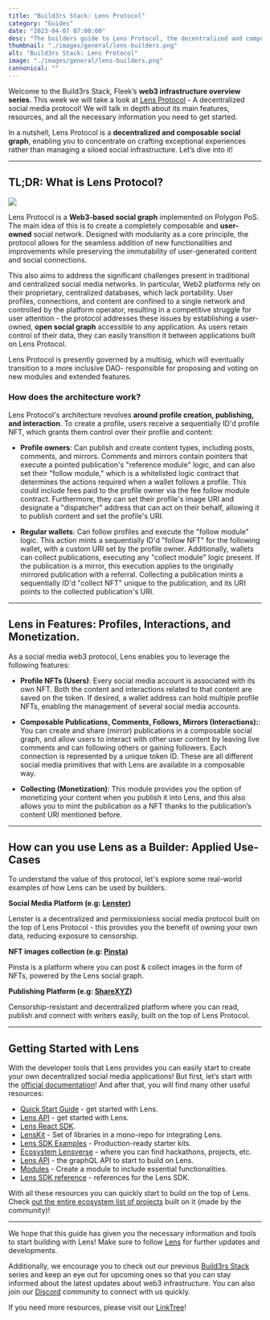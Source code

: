 ```yaml
---
title: "Build3rs Stack: Lens Protocol"
category: "Guides"
date: "2023-04-07 07:00:00"
desc: "The builders guide to Lens Protocol, the decentralized and composable social graph."
thumbnail: "./images/general/lens-builders.png"
alt: "Build3rs Stack: Lens Protocol"
image: "./images/general/lens-builders.png"
cannonical: ""
---
```


Welcome to the Build3rs Stack, Fleek’s **web3 infrastructure overview series**. This week we will take a look at [Lens Protocol](https://lens.xyz) - A decentralized social media protocol! We will talk in depth about its main features, resources, and all the necessary information you need to get started.

In a nutshell, Lens Protocol is a **decentralized and composable social graph**, enabling you to concentrate on crafting exceptional experiences rather than managing a siloed social infrastructure. Let’s dive into it! 

***

## TL;DR: What is Lens Protocol?

![](./images/general/banner-lens.png)

Lens Protocol is a **Web3-based social graph** implemented on Polygon PoS. The main idea of this is to create a completely composable and **user-owned** social network. Designed with modularity as a core principle, the protocol allows for the seamless addition of new functionalities and improvements while preserving the immutability of user-generated content and social connections. 

This also aims to address the significant challenges present in traditional and centralized social media networks. In particular, Web2 platforms rely on their proprietary, centralized databases, which lack portability. User profiles, connections, and content are confined to a single network and controlled by the platform operator, resulting in a competitive struggle for user attention - the protocol addresses these issues by establishing a user-owned, **open social graph** accessible to any application. As users retain control of their data, they can easily transition it between applications built on Lens Protocol.

Lens Protocol is presently governed by a multisig, which will eventually transition to a more inclusive DAO- responsible for proposing and voting on new modules and extended features. 

### How does the architecture work? 

Lens Protocol's architecture revolves **around profile creation, publishing, and interaction**. To create a profile, users receive a sequentially ID'd profile NFT, which grants them control over their profile and content:

* **Profile owners**: Can publish and create content types, including posts, comments, and mirrors. Comments and mirrors contain pointers that execute a pointed publication's "reference module" logic, and can also set their "follow module," which is a whitelisted logic contract that determines the actions required when a wallet follows a profile. This could include fees paid to the profile owner via the fee follow module contract. Furthermore, they can set their profile's image URI and designate a "dispatcher" address that can act on their behalf, allowing it to publish content and set the profile's URI.

* **Regular wallets**: Can follow profiles and execute the "follow module" logic. This action mints a sequentially ID'd "follow NFT" for the following wallet, with a custom URI set by the profile owner. Additionally, wallets can collect publications, executing any "collect module" logic present. If the publication is a mirror, this execution applies to the originally mirrored publication with a referral. Collecting a publication mints a sequentially ID'd "collect NFT" unique to the publication, and its URI points to the collected publication's URI.

***

## Lens in Features: Profiles, Interactions, and Monetization. 

As a social media web3 protocol, Lens enables you to leverage the following features:

* **Profile NFTs (Users)**: Every social media account is associated with its own NFT. Both the content and interactions related to that content are saved on the token. If desired, a wallet address can hold multiple profile NFTs, enabling the management of several social media accounts.

* **Composable Publications, Comments, Follows, Mirrors (Interactions):**: You can create and share (mirror) publications in a composable social graph, and allow users to interact with other user content by leaving live comments and can following others or gaining followers. Each connection is represented by a unique token ID. These are all different social media primitives that with Lens are available in a composable way.

* **Collecting (Monetization)**: This module provides you the option of monetizing your content when you publish it into Lens, and this also allows you to mint the publication as a NFT thanks to the publication’s content URI mentioned before.

***

## How can you use Lens as a Builder: Applied Use-Cases

To understand the value of this protocol, let's explore some real-world examples of how Lens can be used by builders.

**Social Media Platform (e.g: [Lenster](https://lenster.xyz/))** 

Lenster is a decentralized and permissionless social media protocol built on the top of Lens Protocol - this provides you the benefit of owning your own data, reducing exposure to censorship. 

**NFT images collection (e.g: [Pinsta](https://pinsta.xyz/))**

Pinsta is a platform where you can post & collect images in the form of NFTs, powered by the Lens social graph.

**Publishing Platform (e.g: [ShareXYZ](https://theshr.xyz/))**

Censorship-resistant and decentralized platform where you can read, publish and connect with writers easily, built on the top of Lens Protocol.

***

## Getting Started with Lens 
With the developer tools that Lens provides you can easily start to create your own decentralized social media applications! But first, let’s start with the [official documentation](https://docs.lens.xyz/docs)! And after that, you will find many other useful resources:

* [Quick Start Guide](https://docs.lens.xyz/docs/developer-quickstart) - get started with Lens.
* [Lens API](https://docs.lens.xyz/docs/introduction) - get started with Lens.
* [Lens React SDK](https://docs.lens.xyz/docs/sdk-react-intro).
* [LensKit](https://github.com/daoleno/lenskit) - Set of libraries in a mono-repo for integrating Lens. 
* [Lens SDK Examples](https://github.com/lens-protocol/lens-sdk/tree/main/examples) - Production-ready starter kits. 
* [Ecosystem Lensverse](https://aave.notion.site/Lensverse-a5926eab1d8148eda10053af9f4e28a0) - where you can find hackathons, projects, etc.
* [Lens API](https://docs.lens.xyz/docs/introduction) - the graphQL API to start to build on Lens.
* [Modules](https://docs.lens.xyz/docs/module-interfaces) - Create a module to include essential functionalities. 
* [Lens SDK reference](https://lens-protocol.github.io/lens-sdk/) - references for the Lens SDK.

With all these resources you can quickly start to build on the top of Lens. Check [out the entire ecosystem list of projects](https://github.com/0xJuancito/awesome-lens-protocol) built on it (made by the community)! 

***

We hope that this guide has given you the necessary information and tools to start building with Lens! Make sure to follow [Lens](https://twitter.com/LensProtocol) for further updates and developments.

Additionally, we encourage you to check out our previous [Build3rs Stack](https://blog.fleek.xyz/category/guides/) series and keep an eye out for upcoming ones so that you can stay informed about the latest updates about web3 infrastructure. You can also join our [Discord](https://discord.gg/fleek) community to connect with us quickly.

If you need more resources, please visit our [LinkTree](https://linktr.ee/fleek)! 
